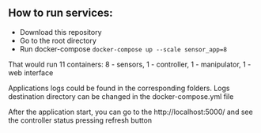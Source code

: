 ## How to run services:

- Download this repository
- Go to the root directory
- Run docker-compose `docker-compose up --scale sensor_app=8`

That would run 11 containers: 8 - sensors, 1 - controller, 1 - manipulator, 1 - web interface

Applications logs could be found in the corresponding folders. Logs destination directory can be changed in the 
docker-compose.yml file

After the application start, you can go to the http://localhost:5000/ and see the controller status 
pressing refresh button